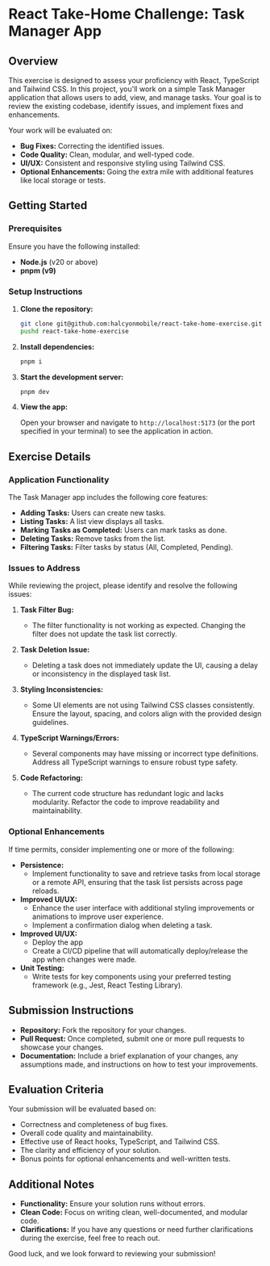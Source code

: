 # React Take-Home Challenge: Task Manager App

## Overview

This exercise is designed to assess your proficiency with React, TypeScript and Tailwind CSS. In this project, you'll work on a simple Task Manager application that allows users to add, view, and manage tasks. Your goal is to review the existing codebase, identify issues, and implement fixes and enhancements.

Your work will be evaluated on:

- **Bug Fixes:** Correcting the identified issues.
- **Code Quality:** Clean, modular, and well-typed code.
- **UI/UX:** Consistent and responsive styling using Tailwind CSS.
- **Optional Enhancements:** Going the extra mile with additional features like local storage or tests.

## Getting Started

### Prerequisites

Ensure you have the following installed:

- **Node.js** (v20 or above)
- **pnpm (v9)**

### Setup Instructions

1. **Clone the repository:**

   ```bash
   git clone git@github.com:halcyonmobile/react-take-home-exercise.git
   pushd react-take-home-exercise
   ```

2. **Install dependencies:**

   ```bash
   pnpm i
   ```

3. **Start the development server:**

   ```bash
   pnpm dev
   ```

4. **View the app:**

   Open your browser and navigate to `http://localhost:5173` (or the port specified in your terminal) to see the application in action.

## Exercise Details

### Application Functionality

The Task Manager app includes the following core features:

- **Adding Tasks:** Users can create new tasks.
- **Listing Tasks:** A list view displays all tasks.
- **Marking Tasks as Completed:** Users can mark tasks as done.
- **Deleting Tasks:** Remove tasks from the list.
- **Filtering Tasks:** Filter tasks by status (All, Completed, Pending).

### Issues to Address

While reviewing the project, please identify and resolve the following issues:

1. **Task Filter Bug:**

   - The filter functionality is not working as expected. Changing the filter does not update the task list correctly.

2. **Task Deletion Issue:**

   - Deleting a task does not immediately update the UI, causing a delay or inconsistency in the displayed task list.

3. **Styling Inconsistencies:**

   - Some UI elements are not using Tailwind CSS classes consistently. Ensure the layout, spacing, and colors align with the provided design guidelines.

4. **TypeScript Warnings/Errors:**

   - Several components may have missing or incorrect type definitions. Address all TypeScript warnings to ensure robust type safety.

5. **Code Refactoring:**
   - The current code structure has redundant logic and lacks modularity. Refactor the code to improve readability and maintainability.

### Optional Enhancements

If time permits, consider implementing one or more of the following:

- **Persistence:**
  - Implement functionality to save and retrieve tasks from local storage or a remote API, ensuring that the task list persists across page reloads.
- **Improved UI/UX:**
  - Enhance the user interface with additional styling improvements or animations to improve user experience.
  - Implement a confirmation dialog when deleting a task.
- **Improved UI/UX:**
  - Deploy the app
  - Create a CI/CD pipeline that will automatically deploy/release the app when changes were made.
- **Unit Testing:**
  - Write tests for key components using your preferred testing framework (e.g., Jest, React Testing Library).

## Submission Instructions

- **Repository:** Fork the repository for your changes.
- **Pull Request:** Once completed, submit one or more pull requests to showcase your changes.
- **Documentation:** Include a brief explanation of your changes, any assumptions made, and instructions on how to test your improvements.

## Evaluation Criteria

Your submission will be evaluated based on:

- Correctness and completeness of bug fixes.
- Overall code quality and maintainability.
- Effective use of React hooks, TypeScript, and Tailwind CSS.
- The clarity and efficiency of your solution.
- Bonus points for optional enhancements and well-written tests.

## Additional Notes

- **Functionality:** Ensure your solution runs without errors.
- **Clean Code:** Focus on writing clean, well-documented, and modular code.
- **Clarifications:** If you have any questions or need further clarifications during the exercise, feel free to reach out.

Good luck, and we look forward to reviewing your submission!
